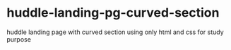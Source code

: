 # huddle-landing-pg-curved-section
 huddle landing page with curved section using only html and css for study purpose
